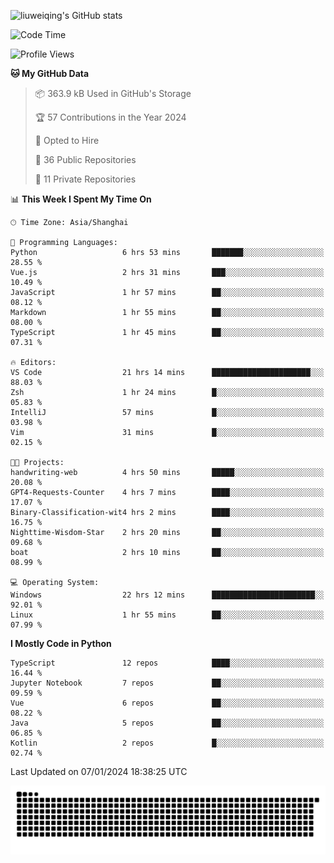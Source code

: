 ![liuweiqing's GitHub stats](https://github-readme-stats.vercel.app/api?username=14790897&show_icons=true&locale=cn&include_all_commits=true&count_private=true)

<!--START_SECTION:waka-->
![Code Time](http://img.shields.io/badge/Code%20Time-616%20hrs%2030%20mins-blue)

![Profile Views](http://img.shields.io/badge/Profile%20Views-16-blue)

**🐱 My GitHub Data** 

> 📦 363.9 kB Used in GitHub's Storage 
 > 
> 🏆 57 Contributions in the Year 2024
 > 
> 💼 Opted to Hire
 > 
> 📜 36 Public Repositories 
 > 
> 🔑 11 Private Repositories 
 > 
📊 **This Week I Spent My Time On** 

```text
🕑︎ Time Zone: Asia/Shanghai

💬 Programming Languages: 
Python                   6 hrs 53 mins       ███████░░░░░░░░░░░░░░░░░░   28.55 % 
Vue.js                   2 hrs 31 mins       ███░░░░░░░░░░░░░░░░░░░░░░   10.49 % 
JavaScript               1 hr 57 mins        ██░░░░░░░░░░░░░░░░░░░░░░░   08.12 % 
Markdown                 1 hr 55 mins        ██░░░░░░░░░░░░░░░░░░░░░░░   08.00 % 
TypeScript               1 hr 45 mins        ██░░░░░░░░░░░░░░░░░░░░░░░   07.31 % 

🔥 Editors: 
VS Code                  21 hrs 14 mins      ██████████████████████░░░   88.03 % 
Zsh                      1 hr 24 mins        █░░░░░░░░░░░░░░░░░░░░░░░░   05.83 % 
IntelliJ                 57 mins             █░░░░░░░░░░░░░░░░░░░░░░░░   03.98 % 
Vim                      31 mins             █░░░░░░░░░░░░░░░░░░░░░░░░   02.15 % 

🐱‍💻 Projects: 
handwriting-web          4 hrs 50 mins       █████░░░░░░░░░░░░░░░░░░░░   20.08 % 
GPT4-Requests-Counter    4 hrs 7 mins        ████░░░░░░░░░░░░░░░░░░░░░   17.07 % 
Binary-Classification-wit4 hrs 2 mins        ████░░░░░░░░░░░░░░░░░░░░░   16.75 % 
Nighttime-Wisdom-Star    2 hrs 20 mins       ██░░░░░░░░░░░░░░░░░░░░░░░   09.68 % 
boat                     2 hrs 10 mins       ██░░░░░░░░░░░░░░░░░░░░░░░   08.99 % 

💻 Operating System: 
Windows                  22 hrs 12 mins      ███████████████████████░░   92.01 % 
Linux                    1 hr 55 mins        ██░░░░░░░░░░░░░░░░░░░░░░░   07.99 % 
```

**I Mostly Code in Python** 

```text
TypeScript               12 repos            ████░░░░░░░░░░░░░░░░░░░░░   16.44 % 
Jupyter Notebook         7 repos             ██░░░░░░░░░░░░░░░░░░░░░░░   09.59 % 
Vue                      6 repos             ██░░░░░░░░░░░░░░░░░░░░░░░   08.22 % 
Java                     5 repos             ██░░░░░░░░░░░░░░░░░░░░░░░   06.85 % 
Kotlin                   2 repos             █░░░░░░░░░░░░░░░░░░░░░░░░   02.74 % 
```




 Last Updated on 07/01/2024 18:38:25 UTC
<!--END_SECTION:waka-->

<picture>
  <source media="(prefers-color-scheme: dark)" srcset="https://raw.githubusercontent.com/14790897/14790897/output/github-contribution-grid-snake-dark.svg" />
  <source media="(prefers-color-scheme: light)" srcset="https://raw.githubusercontent.com/14790897/14790897/output/github-contribution-grid-snake.svg" />
  <img alt="github-snake" src="https://raw.githubusercontent.com/14790897/14790897/output/github-contribution-grid-snake.svg" />
</picture>
